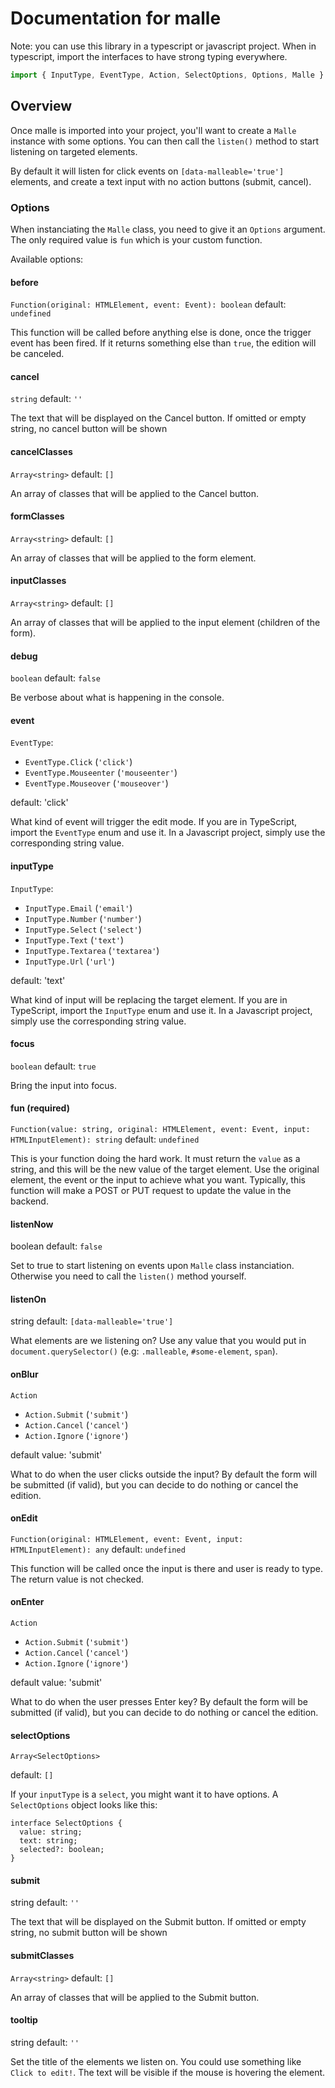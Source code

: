 # Documentation for malle

Note: you can use this library in a typescript or javascript project. When in typescript, import the interfaces to have strong typing everywhere.

~~~javascript
import { InputType, EventType, Action, SelectOptions, Options, Malle } from 'malle';
~~~

## Overview

Once malle is imported into your project, you'll want to create a `Malle` instance with some options. You can then call the `listen()` method to start listening on targeted elements.

By default it will listen for click events on `[data-malleable='true']` elements, and create a text input with no action buttons (submit, cancel).

### Options

When instanciating the `Malle` class, you need to give it an `Options` argument. The only required value is `fun` which is your custom function.

Available options:

#### before
`Function(original: HTMLElement, event: Event): boolean`
default: `undefined`

This function will be called before anything else is done, once the trigger event has been fired. If it returns something else than `true`, the edition will be canceled.

#### cancel
`string`
default: `''`

The text that will be displayed on the Cancel button. If omitted or empty string, no cancel button will be shown

#### cancelClasses
`Array<string>`
default: `[]`

An array of classes that will be applied to the Cancel button.

#### formClasses
`Array<string>`
default: `[]`

An array of classes that will be applied to the form element.

#### inputClasses
`Array<string>`
default: `[]`

An array of classes that will be applied to the input element (children of the form).

#### debug
`boolean`
default: `false`

Be verbose about what is happening in the console.

#### event
`EventType`:
* `EventType.Click` (`'click'`)
* `EventType.Mouseenter` (`'mouseenter'`)
* `EventType.Mouseover` (`'mouseover'`)

default: 'click'

What kind of event will trigger the edit mode. If you are in TypeScript, import the `EventType` enum and use it. In a Javascript project, simply use the corresponding string value.

#### inputType
`InputType`:
* `InputType.Email` (`'email'`)
* `InputType.Number` (`'number'`)
* `InputType.Select` (`'select'`)
* `InputType.Text` (`'text'`)
* `InputType.Textarea` (`'textarea'`)
* `InputType.Url` (`'url'`)

default: 'text'

What kind of input will be replacing the target element. If you are in TypeScript, import the `InputType` enum and use it. In a Javascript project, simply use the corresponding string value.

#### focus
`boolean`
default: `true`

Bring the input into focus.

#### fun (required)
`Function(value: string, original: HTMLElement, event: Event, input: HTMLInputElement): string`
default: `undefined`

This is your function doing the hard work. It must return the `value` as a string, and this will be the new value of the target element. Use the original element, the event or the input to achieve what you want. Typically, this function will make a POST or PUT request to update the value in the backend.

#### listenNow
boolean
default: `false`

Set to true to start listening on events upon `Malle` class instanciation. Otherwise you need to call the `listen()` method yourself.

#### listenOn
string
default: `[data-malleable='true']`

What elements are we listening on? Use any value that you would put in `document.querySelector()` (e.g: `.malleable`, `#some-element`, `span`).

#### onBlur
`Action`
* `Action.Submit` (`'submit'`)
* `Action.Cancel` (`'cancel'`)
* `Action.Ignore` (`'ignore'`)

default value: 'submit'

What to do when the user clicks outside the input? By default the form will be submitted (if valid), but you can decide to do nothing or cancel the edition.

#### onEdit
`Function(original: HTMLElement, event: Event, input: HTMLInputElement): any`
default: `undefined`

This function will be called once the input is there and user is ready to type. The return value is not checked.

#### onEnter
`Action`
* `Action.Submit` (`'submit'`)
* `Action.Cancel` (`'cancel'`)
* `Action.Ignore` (`'ignore'`)

default value: 'submit'

What to do when the user presses Enter key? By default the form will be submitted (if valid), but you can decide to do nothing or cancel the edition.

#### selectOptions
`Array<SelectOptions>`

default: `[]`

If your `inputType` is a `select`, you might want it to have options. A `SelectOptions` object looks like this:

~~~typecript
interface SelectOptions {
  value: string;
  text: string;
  selected?: boolean;
}
~~~

#### submit
string
default: `''`

The text that will be displayed on the Submit button. If omitted or empty string, no submit button will be shown

#### submitClasses
`Array<string>`
default: `[]`

An array of classes that will be applied to the Submit button.

#### tooltip
string
default: `''`

Set the title of the elements we listen on. You could use something like `Click to edit!`. The text will be visible if the mouse is hovering the element.


